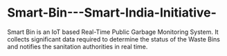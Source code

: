 # Smart-Bin---Smart-India-Initiative-
Smart Bin is an IoT based Real-Time Public Garbage Monitoring System. It collects significant data required to determine the status of the Waste Bins and notifies the sanitation authorities in real time.
